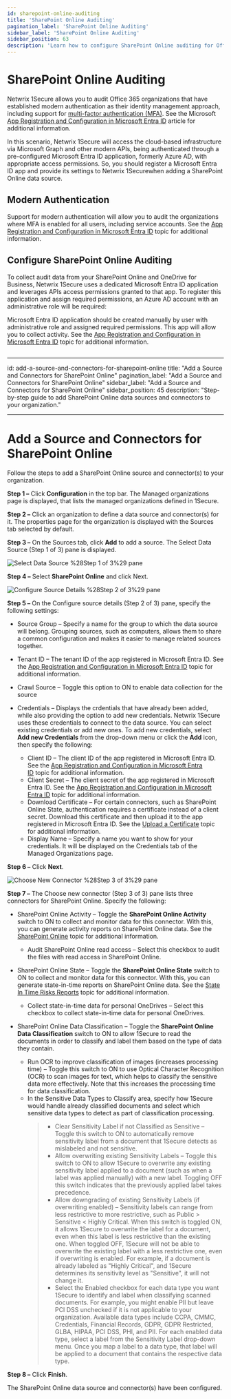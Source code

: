 ```yaml
---
id: sharepoint-online-auditing
title: 'SharePoint Online Auditing'
pagination_label: 'SharePoint Online Auditing'
sidebar_label: 'SharePoint Online Auditing'
sidebar_position: 63
description: 'Learn how to configure SharePoint Online auditing for Office 365 organizations with modern authentication.'
---
```


# SharePoint Online Auditing

Netwrix 1Secure allows you to audit Office 365 organizations that have established modern
authentication as their identity management approach, including support for
[multi-factor authentication (MFA)](https://docs.microsoft.com/en-us/azure/active-directory/authentication/concept-mfa-howitworks).
See the Microsoft
[App Registration and Configuration in Microsoft Entra ID](/docs/1secure/setup-and-configuration/azure-entra-id/registration.md)
article for additional information.

In this scenario, Netwrix 1Secure will access the cloud-based infrastructure via Microsoft Graph and
other modern APIs, being authenticated through a pre-configured Microsoft Entra ID application,
formerly Azure AD, with appropriate access permissions. So, you should register a Microsoft Entra ID
app and provide its settings to Netwrix 1Securewhen adding a SharePoint Online data source.

## Modern Authentication

Support for modern authentication will allow you to audit the organizations where MFA is enabled for
all users, including service accounts. See the
[App Registration and Configuration in Microsoft Entra ID](/docs/1secure/setup-and-configuration/azure-entra-id/registration.md)
topic for additional information.

## Configure SharePoint Online Auditing

To collect audit data from your SharePoint Online and OneDrive for Business, Netwrix 1Secure uses a
dedicated Microsoft Entra ID application and leverages APIs access permissions granted to that app.
To register this application and assign required permissions, an Azure AD account with an
administrative role will be required:

Microsoft Entra ID application should be created manually by user with administrative role and
assigned required permissions. This app will allow you to collect activity. See the
[App Registration and Configuration in Microsoft Entra ID](/docs/1secure/setup-and-configuration/azure-entra-id/registration.md)
topic for additional information.

##

---

id: add-a-source-and-connectors-for-sharepoint-online
title: "Add a Source and Connectors for SharePoint Online"
pagination_label: "Add a Source and Connectors for SharePoint Online"
sidebar_label: "Add a Source and Connectors for SharePoint Online"
sidebar_position: 45
description: "Step-by-step guide to add SharePoint Online data sources and connectors to your organization."

---

# Add a Source and Connectors for SharePoint Online

Follow the steps to add a SharePoint Online source and connector(s) to your organization.

**Step 1 –** Click **Configuration** in the top bar. The Managed organizations page is displayed,
that lists the managed organizations defined in 1Secure.

**Step 2 –** Click an organization to define a data source and connector(s) for it. The properties
page for the organization is displayed with the Sources tab selected by default.

**Step 3 –** On the Sources tab, click **Add** to add a source. The Select Data Source (Step 1 of 3)
pane is displayed.

![Select Data Source %28Step 1 of 3%29 pane](/img/product_docs/1secure/admin/organizations/sourcesandconnectors/addsources_exchange.webp)

**Step 4 –** Select **SharePoint Online** and click Next.

![Configure Source Details %28Step 2 of 3%29 pane](/img/product_docs/1secure/admin/organizations/sourcesandconnectors/configuresourcedetailssharepoint.webp)

**Step 5 –** On the Configure source details (Step 2 of 3) pane, specify the following settings:

- Source Group – Specify a name for the group to which the data source will belong. Grouping
  sources, such as computers, allows them to share a common configuration and makes it easier to
  manage related sources together.
- Tenant ID – The tenant ID of the app registered in Microsoft Entra ID. See the
  [App Registration and Configuration in Microsoft Entra ID](/docs/1secure/setup-and-configuration/azure-entra-id/registration.md) topic
  for additional information.
- Crawl Source – Toggle this option to ON to enable data collection for the source
- Credentials – Displays the crdentials that have already been added, while also providing the
  option to add new credentials. Netwrix 1Secure uses these credentials to connect to the data
  source. You can select existing credentials or add new ones. To add new credentials, select **Add
  new Credentials** from the drop-down menu or click the **Add** icon, then specify the following:

  - Client ID – The client ID of the app registered in Microsoft Entra ID. See the
    [App Registration and Configuration in Microsoft Entra ID](/docs/1secure/setup-and-configuration/azure-entra-id/registration.md) topic
    for additional information.
  - Client Secret – The client secret of the app registered in Microsoft Entra ID. See the
    [App Registration and Configuration in Microsoft Entra ID](/docs/1secure/setup-and-configuration/azure-entra-id/registration.md) topic
    for additional information.
  - Download Certificate – For certain connectors, such as SharePoint Online State, authentication
    requires a certificate instead of a client secret. Download this certificate and then upload
    it to the app registered in Microsoft Entra ID. See the
    [Upload a Certificate](/docs/1secure/setup-and-configuration/azure-entra-id/registration.md#upload-a-certificate) topic
    for additional information.
  - Display Name – Specify a name you want to show for your credentials. It will be displayed on
    the Credentials tab of the Managed Organizations page.

**Step 6 –** Click **Next**.

![Choose New Connector %28Step 3 of 3%29 pane](/img/product_docs/1secure/admin/organizations/sourcesandconnectors/addsourcesharepointonlineconnector.webp)

**Step 7 –** The Choose new connector (Step 3 of 3) pane lists three connectors for SharePoint
Online. Specify the following:

- SharePoint Online Activity – Toggle the **SharePoint Online Activity** switch to ON to collect and
  monitor data for this connector. With this, you can generate activity reports on SharePoint Online
  data. See the [SharePoint Online](/docs/1secure/reporting/report-types/activity-reports.md#sharepoint-online) topic for
  additional information.

  - Audit SharePoint Online read access – Select this checkbox to audit the files with read access
    in SharePoint Online.

- SharePoint Online State – Toggle the **SharePoint Online State** switch to ON to collect and
  monitor data for this connector. With this, you can generate state-in-time reports on SharePoint
  Online data. See the [State In Time Risks Reports](/docs/1secure/reporting/report-types/state-in-time-reports.md) topic
  for additional information.

  - Collect state-in-time data for personal OneDrives – Select this checkbox to collect
    state-in-time data for personal OneDrives.

- SharePoint Online Data Classification – Toggle the **SharePoint Online Data Classification**
  switch to ON to allow 1Secure to read the documents in order to classify and label them based on
  the type of data they contain.

  - Run OCR to improve classification of images (increases processing time) – Toggle this switch
    to ON to use Optical Character Recognition (OCR) to scan images for text, which helps to
    classify the sensitive data more effectively. Note that this increases the processing time for
    data classification.
  - In the Sensitive Data Types to Classify area, specify how 1Secure would handle already
    classified documents and select which sensitive data types to detect as part of classification
    processing.
    > - Clear Sensitivity Label if not Classified as Sensitive – Toggle this switch to ON to
    >   automatically remove sensitivity label from a document that 1Secure detects as
    >   mislabeled and not sensitive.
    > - Allow overwriting existing Sensitivity Labels – Toggle this switch to ON to allow
    >   1Secure to overwrite any existing sensitivity label applied to a document (such as when
    >   a label was applied manually) with a new label. Toggling OFF this switch indicates that
    >   the previously applied label takes precedence.
    > - Allow downgrading of existing Sensitivity Labels (if overwriting enabled) – Sensitivity
    >   labels can range from less restrictive to more restrictive, such as Public > Sensitive <
    >   Highly Critical. When this switch is toggled ON, it allows 1Secure to overwrite the
    >   label for a document, even when this label is less restrictive than the existing one.
    >   When toggled OFF, 1Secure will not be able to overwrite the existing label with a less
    >   restrictive one, even if overwriting is enabled. For example, if a document is already
    >   labeled as "Highly Critical", and 1Secure determines its sensitivity level as
    >   "Sensitive", it will not change it.
    > - Select the Enabled checkbox for each data type you want 1Secure to identify and label
    >   when classifying scanned documents. For example, you might enable PII but leave PCI DSS
    >   unchecked if it is not applicable to your organization. Available data types include
    >   CCPA, CMMC, Credentials, Financial Records, GDPR, GDPR Restricted, GLBA, HIPAA, PCI DSS,
    >   PHI, and PII. For each enabled data type, select a label from the Sensitivity Label
    >   drop-down menu. Once you map a label to a data type, that label will be applied to a
    >   document that contains the respective data type.

**Step 8 –** Click **Finish**.

The SharePoint Online data source and connector(s) have been configured.
